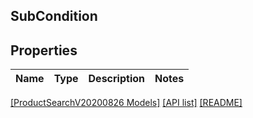## SubCondition

## Properties

Name | Type | Description | Notes
------------ | ------------- | ------------- | -------------

[[ProductSearchV20200826 Models]](../) [[API list]](../../Api) [[README]](../../../README.md)
